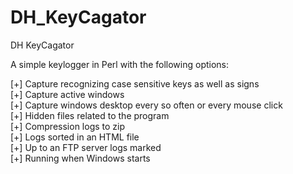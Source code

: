 DH_KeyCagator
=============

DH KeyCagator

A simple keylogger in Perl with the following options:<br>

[+] Capture recognizing case sensitive keys as well as signs<br>
[+] Capture active windows<br>
[+] Capture windows desktop every so often or every mouse click<br>
[+] Hidden files related to the program<br>
[+] Compression logs to zip<br>
[+] Logs sorted in an HTML file<br>
[+] Up to an FTP server logs marked<br>
[+] Running when Windows starts<br>
